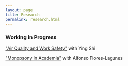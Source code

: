 ```yaml
---
layout: page
title: Research
permalink: research.html
---
```


### Working in Progress

["Air Quality and Work Safety"]() with Ying Shi

["Monopsony in Academia"]() with Alfonso Flores-Lagunes

